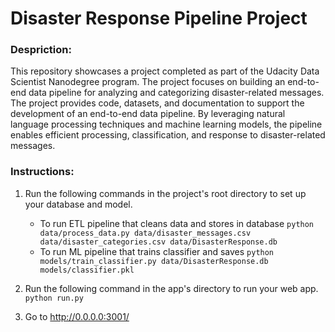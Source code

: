 # Disaster Response Pipeline Project

### Despriction:

This repository showcases a project completed as part of the Udacity Data Scientist Nanodegree program. The project focuses on building an end-to-end data pipeline for analyzing and categorizing disaster-related messages. The project provides code, datasets, and documentation to support the development of an end-to-end data pipeline. By leveraging natural language processing techniques and machine learning models, the pipeline enables efficient processing, classification, and response to disaster-related messages.

### Instructions:
1. Run the following commands in the project's root directory to set up your database and model.

    - To run ETL pipeline that cleans data and stores in database
        `python data/process_data.py data/disaster_messages.csv data/disaster_categories.csv data/DisasterResponse.db`
    - To run ML pipeline that trains classifier and saves
        `python models/train_classifier.py data/DisasterResponse.db models/classifier.pkl`

2. Run the following command in the app's directory to run your web app.
    `python run.py`

3. Go to http://0.0.0.0:3001/
